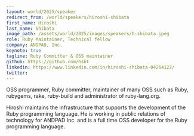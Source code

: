 ```yaml
---
layout: world/2025/speaker
redirect_from: /world/speakers/hiroshi-shibata
first_name: Hiroshi
last_name: Shibata
image_path: /assets/world/2025/images/speakers/h-shibata.jpeg
role: Ruby Maintainer, Technical fellow
company: ANDPAD, Inc.
keynote: true
tagline: Ruby Committer & OSS maintainer
github: https://github.com/hsbt
linkedin: https://www.linkedin.com/in/hiroshi-shibata-04264122/
twitter: 
---
```


OSS programmer, Ruby committer, maintainer of many OSS such as Ruby, rubygems, rake, ruby-build and administrator of ruby-lang.org.

Hiroshi maintains the infrastructure that supports the development of the Ruby programming language. He is working in public relations of technology for ANDPAD Inc. and is a full time OSS developer for the Ruby programming language.
